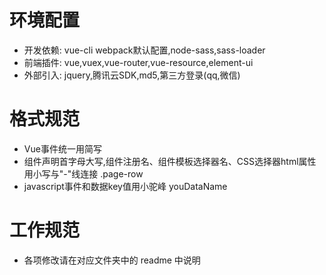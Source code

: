 # 环境配置
- 开发依赖: vue-cli webpack默认配置,node-sass,sass-loader
- 前端插件: vue,vuex,vue-router,vue-resource,element-ui
- 外部引入: jquery,腾讯云SDK,md5,第三方登录(qq,微信)

# 格式规范
- Vue事件统一用简写
- 组件声明首字母大写,组件注册名、组件模板选择器名、CSS选择器html属性用小写与"-"线连接 .page-row
- javascript事件和数据key值用小驼峰  youDataName

# 工作规范
- 各项修改请在对应文件夹中的 readme 中说明